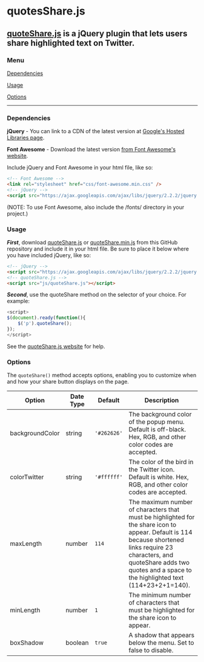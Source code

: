 # quotesShare.js

## <a href="http://harryjstevens.com/quotesharejs/">quoteShare.js</a> is a jQuery plugin that lets users share highlighted text on Twitter.

### Menu

<a href="https://github.com/HarryStevens/quoteShare#dependencies">Dependencies</a>

<a href="https://github.com/HarryStevens/quoteShare#usage">Usage</a>

<a href="https://github.com/HarryStevens/quoteShare#options">Options</a>

---

### Dependencies

**jQuery** - You can link to a CDN of the latest version at <a href="https://developers.google.com/speed/libraries/#jquery">Google's Hosted Libraries page</a>.

**Font Awesome** - Download the latest version <a href="https://fortawesome.github.io/Font-Awesome/">from Font Awesome's website</a>.

Include jQuery and Font Awesome in your html file, like so:

```html
<!-- Font Awesome -->
<link rel="stylesheet" href="css/font-awesome.min.css" /> 
<!-- jQuery -->
<script src="https://ajax.googleapis.com/ajax/libs/jquery/2.2.2/jquery.min.js"></script>
```

(NOTE: To use Font Awesome, also include the /fonts/ directory in your project.)

### Usage

***First***, download <a href="https://github.com/HarryStevens/quoteShare/blob/master/quoteShare.js">quoteShare.js</a> or <a href="https://github.com/HarryStevens/quoteShare/blob/master/quoteShare.min.js">quoteShare.min.js</a> from this GitHub repository and include it in your html file. Be sure to place it below where you have included jQuery, like so:

```html
<!-- jQuery -->
<script src="https://ajax.googleapis.com/ajax/libs/jquery/2.2.2/jquery.min.js"></script>
<!-- quoteShare.js -->
<script src="js/quoteShare.js"></script>
```

***Second***, use the quoteShare method on the selector of your choice. For example:

```javascript
<script>
$(document).ready(function(){
	$('p').quoteShare();
});
</script>
```

See the <a href="http://harryjstevens.com/quotesharejs">quoteShare.js website</a> for help.

### Options

The `quoteShare()` method accepts options, enabling you to customize when and how your share button displays on the page.

| Option        | Date Type     | Default  | Description |
| ------------- |-------------| ---|---|
| backgroundColor      | string | `'#262626'` | The background color of the popup menu. Default is off-black. Hex, RGB, and other color codes are accepted. |
| colorTwitter      | string | `'#ffffff'` | The color of the bird in the Twitter icon. Default is white. Hex, RGB, and other color codes are accepted. |
| maxLength      | number      |  `114` | The maximum number of characters that must be highlighted for the share icon to appear. Default is 114 because shortened links require 23 characters, and quoteShare adds two quotes and a space to the highlighted text (114+23+2+1=140). |
| minLength      | number      |  `1` | The minimum number of characters that must be highlighted for the share icon to appear. |
| boxShadow | boolean      |  `true` | A shadow that appears below the menu. Set to false to disable. |


